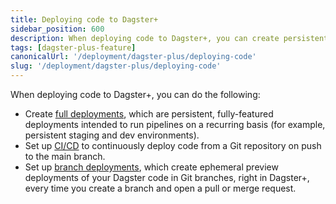 ```yaml
---
title: Deploying code to Dagster+
sidebar_position: 600
description: When deploying code to Dagster+, you can create persistent, fully-featured full deployments, set up CI/CD to continuously deploy from a Git repo, and configure branch deployments to create ephemeral preview deployments of your Dagster code in Git branches.
tags: [dagster-plus-feature]
canonicalUrl: '/deployment/dagster-plus/deploying-code'
slug: '/deployment/dagster-plus/deploying-code'
---
```


When deploying code to Dagster+, you can do the following:

- Create [full deployments](/deployment/dagster-plus/deploying-code/full-deployments), which are persistent, fully-featured deployments intended to run pipelines on a recurring basis (for example, persistent staging and dev environments).
- Set up [CI/CD](/deployment/dagster-plus/deploying-code/ci-cd) to continuously deploy code from a Git repository on push to the main branch.
- Set up [branch deployments](/deployment/dagster-plus/deploying-code/branch-deployments), which create ephemeral preview deployments of your Dagster code in Git branches, right in Dagster+, every time you create a branch and open a pull or merge request.
